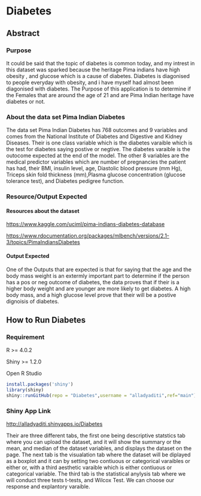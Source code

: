 # Diabetes

## Abstract 
### Purpose
It could be said that the topic of diabetes is common today, and my intrest in this dataset was sparked because the heritage Pima indians have high obesity , and glucose which is a cause of diabetes. Diabetes is diagonised to people everyday with obesity, and i have myself had almost been diagonised with diabetes. The Purpose of this application is to determine if the Females that are around the age of 21 and are Pima Indian heritage have diabetes or not. 
### About the data set Pima Indian Diabetes
The data set Pima Indian Diabetes has 768 outcomes and 9 variables and comes from the National Institute of Diabetes and Digestive and Kidney Diseases. Their is one class variable which is the diabetes varaible which is the test for diabetes saying postive or negtive. The diabetes varaible is the outocome expected at the end of the model. The other 8 variables are the medical predictor variables which are number of pregnancies the patient has had, their BMI, insulin level, age, Diastolic blood pressure (mm Hg),	Triceps skin fold thickness (mm),Plasma glucose concentration (glucose tolerance test), and 	Diabetes pedigree function.
### Resource/Output Expected 
#### Resources about the dataset 
https://www.kaggle.com/uciml/pima-indians-diabetes-database

https://www.rdocumentation.org/packages/mlbench/versions/2.1-3/topics/PimaIndiansDiabetes
#### Output Expected 
One of the Outputs that are expected is that for saying that the age and the body mass weight is an extermly important part to determine if the person has a pos or neg outcome of diabetes, the data proves that if their is a higher body weight and are younger are more likely to get diabetes. A high body mass, and a high glucose level prove that their will be a postive dignoisis of diabetes.
## How to Run Diabetes 
### Requirement
R >= 4.0.2

Shiny >= 1.2.0

Open R Studio 

```R
install.packages('shiny')
library(shiny)
shiny::runGitHub(repo = "Diabetes",username = "alladyaditi",ref="main") 
```
### Shiny App Link 
http://alladyaditi.shinyapps.io/Diabetes

Their are three different tabs, the first one being descriptive statstics tab where you can upload the dataset, and it will show the summary or the mean, and median of the dataset variables, and displays the dataset on the page. The next tab is the visualation tab where the dataset will be diplayed as a boxplot and it can by setting two contiuous or categorical varaibles or either or, with a third aesthetic varaible which is either contiuous or categorical variable. The third tab is the statistical anylysis tab where we will conduct three tests t-tests, and Wilcox Test. We can choose our response and explantory varaible. 
